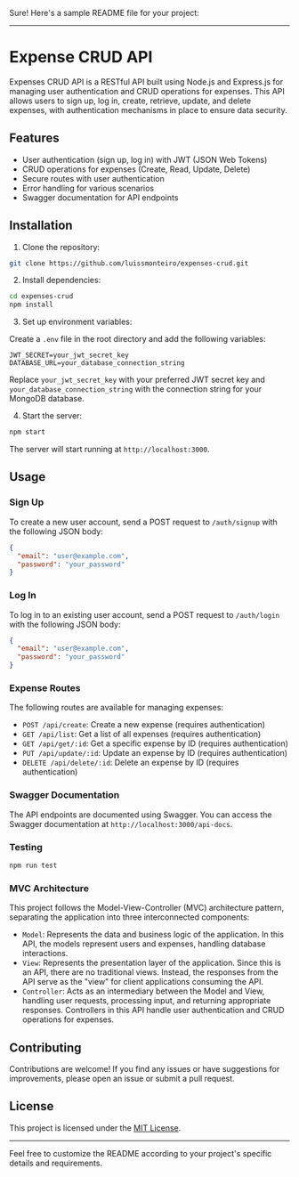 Sure! Here's a sample README file for your project:

---

# Expense CRUD API

Expenses CRUD API is a RESTful API built using Node.js and Express.js for managing user authentication and CRUD operations for expenses. This API allows users to sign up, log in, create, retrieve, update, and delete expenses, with authentication mechanisms in place to ensure data security.

## Features

- User authentication (sign up, log in) with JWT (JSON Web Tokens)
- CRUD operations for expenses (Create, Read, Update, Delete)
- Secure routes with user authentication
- Error handling for various scenarios
- Swagger documentation for API endpoints

## Installation

1. Clone the repository:

```bash
git clone https://github.com/luissmonteiro/expenses-crud.git
```

2. Install dependencies:

```bash
cd expenses-crud
npm install
```

3. Set up environment variables:

Create a `.env` file in the root directory and add the following variables:

```
JWT_SECRET=your_jwt_secret_key
DATABASE_URL=your_database_connection_string
```

Replace `your_jwt_secret_key` with your preferred JWT secret key and `your_database_connection_string` with the connection string for your MongoDB database.

4. Start the server:

```bash
npm start
```

The server will start running at `http://localhost:3000`.

## Usage

### Sign Up

To create a new user account, send a POST request to `/auth/signup` with the following JSON body:

```json
{
  "email": "user@example.com",
  "password": "your_password"
}
```

### Log In

To log in to an existing user account, send a POST request to `/auth/login` with the following JSON body:

```json
{
  "email": "user@example.com",
  "password": "your_password"
}
```

### Expense Routes

The following routes are available for managing expenses:

- `POST /api/create`: Create a new expense (requires authentication)
- `GET /api/list`: Get a list of all expenses (requires authentication)
- `GET /api/get/:id`: Get a specific expense by ID (requires authentication)
- `PUT /api/update/:id`: Update an expense by ID (requires authentication)
- `DELETE /api/delete/:id`: Delete an expense by ID (requires authentication)

### Swagger Documentation

The API endpoints are documented using Swagger. You can access the Swagger documentation at `http://localhost:3000/api-docs`.

### Testing

```bash
npm run test
```

### MVC Architecture
This project follows the Model-View-Controller (MVC) architecture pattern, separating the application into three interconnected components:

- `Model`:  Represents the data and business logic of the application. In this API, the models represent users and expenses, handling database interactions.
- `View`: Represents the presentation layer of the application. Since this is an API, there are no traditional views. Instead, the responses from the API serve as the "view" for client applications consuming the API.
- `Controller`: Acts as an intermediary between the Model and View, handling user requests, processing input, and returning appropriate responses. Controllers in this API handle user authentication and CRUD operations for expenses.

## Contributing

Contributions are welcome! If you find any issues or have suggestions for improvements, please open an issue or submit a pull request.

## License

This project is licensed under the [MIT License](LICENSE).

---

Feel free to customize the README according to your project's specific details and requirements.